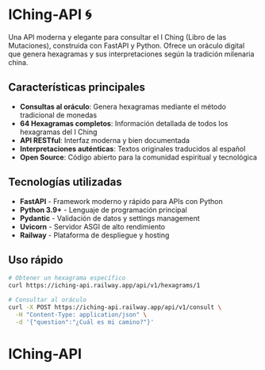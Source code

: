# IChing-API 🌀

Una API moderna y elegante para consultar el I Ching (Libro de las Mutaciones), construida con FastAPI y Python. Ofrece un oráculo digital que genera hexagramas y sus interpretaciones según la tradición milenaria china.

## Características principales

- **Consultas al oráculo**: Genera hexagramas mediante el método tradicional de monedas
- **64 Hexagramas completos**: Información detallada de todos los hexagramas del I Ching
- **API RESTful**: Interfaz moderna y bien documentada
- **Interpretaciones auténticas**: Textos originales traducidos al español
- **Open Source**: Código abierto para la comunidad espiritual y tecnológica

## Tecnologías utilizadas

- **FastAPI** - Framework moderno y rápido para APIs con Python
- **Python 3.9+** - Lenguaje de programación principal
- **Pydantic** - Validación de datos y settings management
- **Uvicorn** - Servidor ASGI de alto rendimiento
- **Railway** - Plataforma de despliegue y hosting

## Uso rápido

```bash
# Obtener un hexagrama específico
curl https://iching-api.railway.app/api/v1/hexagrams/1

# Consultar al oráculo
curl -X POST https://iching-api.railway.app/api/v1/consult \
  -H "Content-Type: application/json" \
  -d '{"question":"¿Cuál es mi camino?"}'
```
# IChing-API
